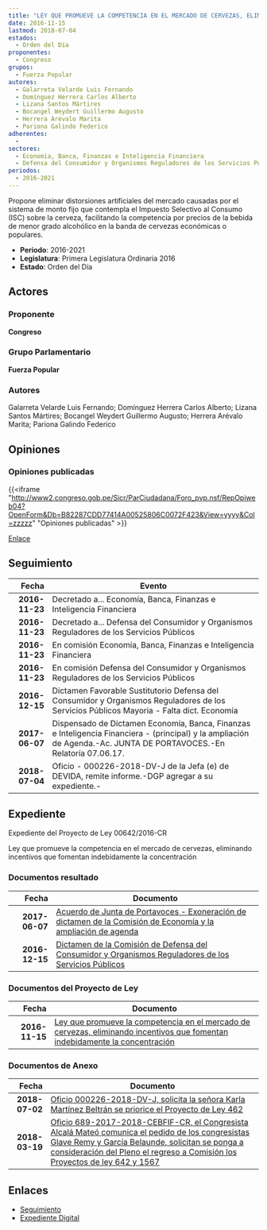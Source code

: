 ```yaml
---
title: "LEY QUE PROMUEVE LA COMPETENCIA EN EL MERCADO DE CERVEZAS, ELIMINANDO INCENTIVOS QUE FOMENTAN INDEBIDAMENTE LA CONCENTRACIÓN"
date: 2016-11-15
lastmod: 2018-07-04
estados: 
  - Orden del Día
proponentes: 
  - Congreso
grupos: 
  - Fuerza Popular
autores: 
  - Galarreta Velarde Luis Fernando
  - Domínguez Herrera Carlos Alberto
  - Lizana Santos Mártires
  - Bocangel Weydert Guillermo Augusto
  - Herrera Arévalo Marita
  - Pariona Galindo Federico
adherentes: 
  - 
sectores: 
  - Economía, Banca, Finanzas e Inteligencia Financiera
  - Defensa del Consumidor y Organismos Reguladores de los Servicios Públicos
periodos: 
  - 2016-2021
---
```


Propone eliminar distorsiones artificiales del mercado causadas por el sistema de monto fijo que contempla el Impuesto Selectivo al Consumo (ISC) sobre la cerveza, facilitando la competencia por precios de la bebida de menor grado alcohólico en la banda de cervezas económicas o populares.

- **Periodo**: 2016-2021
- **Legislatura**: Primera Legislatura Ordinaria 2016
- **Estado**: Orden del Día

## Actores

### Proponente

**Congreso**

### Grupo Parlamentario

**Fuerza Popular**

### Autores

Galarreta Velarde Luis Fernando; Domínguez Herrera Carlos Alberto; Lizana Santos Mártires; Bocangel Weydert Guillermo Augusto; Herrera Arévalo Marita; Pariona Galindo Federico


## Opiniones

### Opiniones publicadas

{{<iframe "http://www2.congreso.gob.pe/Sicr/ParCiudadana/Foro_pvp.nsf/RepOpiweb04?OpenForm&Db=B82287CDD77414A00525806C0072F423&View=yyyy&Col=zzzzz" "Opiniones publicadas" >}}

[Enlace](http://www2.congreso.gob.pe/Sicr/ParCiudadana/Foro_pvp.nsf/RepOpiweb04?OpenForm&Db=B82287CDD77414A00525806C0072F423&View=yyyy&Col=zzzzz)

## Seguimiento

| Fecha | Evento |
|------:|--------|
| **2016-11-23** | Decretado a... Economía, Banca, Finanzas e Inteligencia Financiera|
| **2016-11-23** | Decretado a... Defensa del Consumidor y Organismos Reguladores de los Servicios Públicos|
| **2016-11-23** | En comisión Economía, Banca, Finanzas e Inteligencia Financiera|
| **2016-11-23** | En comisión Defensa del Consumidor y Organismos Reguladores de los Servicios Públicos|
| **2016-12-15** | Dictamen Favorable Sustitutorio Defensa del Consumidor y Organismos Reguladores de los Servicios Públicos Mayoria - Falta dict. Economía|
| **2017-06-07** | Dispensado de Dictamen Economía, Banca, Finanzas e Inteligencia Financiera - (principal) y la ampliación de Agenda.-Ac. JUNTA DE PORTAVOCES.-En Relatoría 07.06.17.|
| **2018-07-04** | Oficio - 000226-2018-DV-J de la Jefa (e) de DEVIDA, remite informe.-DGP agregar a su expediente.-|


## Expediente

Expediente del Proyecto de Ley 00642/2016-CR

Ley que promueve la competencia en el mercado de cervezas, eliminando incentivos que fomentan indebidamente la concentración


### Documentos resultado

| Fecha | Documento |
|------:|--------|
| **2017-06-07** | [Acuerdo de Junta de Portavoces - Exoneración de dictamen de la Comisión de Economía y la ampliación de agenda](http://www.leyes.congreso.gob.pe/Documentos/2016_2021/Acuerdos/Junta_Portavoces/AJP0064220170607.pdf) |
| **2016-12-15** | [Dictamen de la Comisión de Defensa del Consumidor y Organismos Reguladores de los Servicios Públicos](http://www.leyes.congreso.gob.pe/Documentos/2016_2021/Dictamenes/Proyectos_de_Ley/00642DC06MAY20161215.pdf) |

### Documentos del Proyecto de Ley

| Fecha | Documento |
|------:|--------|
| **2016-11-15** | [Ley que promueve la competencia en el mercado de cervezas, eliminando incentivos que fomentan indebidamente la concentración](http://www.leyes.congreso.gob.pe/Documentos/2016_2021/Proyectos_de_Ley_y_de_Resoluciones_Legislativas/PL0064220161115..pdf) |

### Documentos de Anexo

| Fecha | Documento |
|------:|--------|
| **2018-07-02** | [Oficio 000226-2018-DV-J, solicita la señora Karla Martínez Beltrán se priorice el Proyecto de Ley 462](http://www.leyes.congreso.gob.pe/Documentos/2016_2021/Oficios/Otras_Instituciones/OFICIO-000226-2018-DV-J.pdf) |
| **2018-03-19** | [Oficio 689-2017-2018-CEBFIF-CR, el Congresista Alcalá Mateó comunica el pedido de los congresistas Glave Remy y García Belaunde, solicitan se ponga a consideración del Pleno el regreso a Comisión los Proyectos de ley 642 y 1567](http://www.leyes.congreso.gob.pe/Documentos/2016_2021/Oficios/Comisiones_Ordinarias/OFICIO-689-2017-2018-CEBFIF-CR.pdf) |

## Enlaces 

- [Seguimiento](http://www2.congreso.gob.pehttp://www2.congreso.gob.pe/Sicr/TraDocEstProc/CLProLey2016.nsf/f7fff46988ca05b1052578e100829cc7/d13fc6d510f3d9960525806c0080453f?OpenDocument)
- [Expediente Digital](http://www2.congreso.gob.pehttp://www2.congreso.gob.pe/Sicr/TraDocEstProc/CLProLey2016.nsf/f7fff46988ca05b1052578e100829cc7/d13fc6d510f3d9960525806c0080453f?OpenDocument&Click=05257FB7005EB655.eb71d0cf91d8294e05256cdf006b5706/$Body/0.1C6C)
